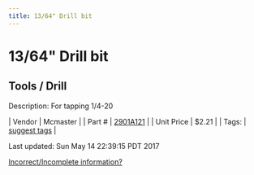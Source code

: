 ```yaml
---
title: 13/64" Drill bit
---
```


# 13/64" Drill bit
## Tools / Drill
Description: 	For tapping 1/4-20 

| Vendor | Mcmaster | 
| Part # | [2901A121](https://www.mcmaster.com/#2901A121) | 
| Unit Price | $2.21 | 
| Tags: | [suggest tags](https://docs.google.com/forms/d/e/1FAIpQLSeWyY8v3RgOty-MyWmh9U0iivNYN_molChYyS-0U-o-kOAv_g/viewform) | 

Last updated: Sun May 14 22:39:15 PDT 2017

 [Incorrect/Incomplete information?](https://docs.google.com/forms/d/e/1FAIpQLSeWyY8v3RgOty-MyWmh9U0iivNYN_molChYyS-0U-o-kOAv_g/viewform)